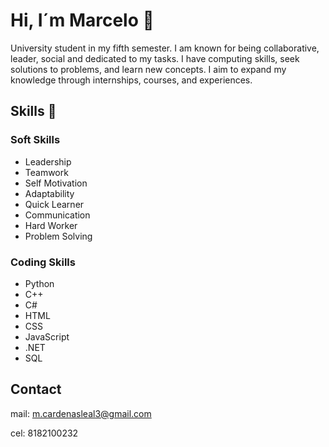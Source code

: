 # Hi, I´m Marcelo 👋
University student in my fifth semester. I am known for being collaborative, leader, social and dedicated to my tasks. I have computing skills, seek solutions to problems, and learn new concepts. I aim to expand my knowledge through internships, courses, and experiences.

## Skills 🎯
### Soft Skills
- Leadership
- Teamwork
- Self Motivation
- Adaptability
- Quick Learner
- Communication
- Hard Worker
- Problem Solving

### Coding Skills 
- Python
- C++
- C#
- HTML
- CSS
- JavaScript
- .NET
- SQL



## Contact
mail: m.cardenasleal3@gmail.com

cel: 8182100232

  
<!--
**mcardenas3/mcardenas3** is a ✨ _special_ ✨ repository because its `README.md` (this file) appears on your GitHub profile.

Here are some ideas to get you started:

- 🔭 I’m currently working on ...
- 🌱 I’m currently learning ...
- 👯 I’m looking to collaborate on ...
- 🤔 I’m looking for help with ...
- 💬 Ask me about ...
- 📫 How to reach me: ...
- 😄 Pronouns: ...
- ⚡ Fun fact: ...
-->
